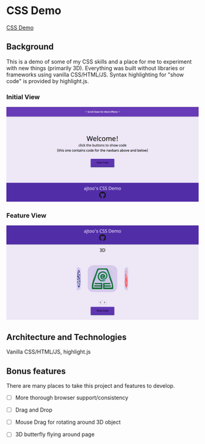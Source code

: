 # CSS Demo
[CSS Demo](https://ajtoo.github.io/CSS-Demo/)
## Background

This is a demo of some of my CSS skills and a place for me to experiment with new things (primarily 3D). Everything was built without libraries or frameworks using vanilla CSS/HTML/JS. Syntax highlighting for "show code" is provided by highlight.js.

### Initial View
![](./images/landing.png)

### Feature View
![](./images/feature.png)

## Architecture and Technologies

Vanilla CSS/HTML/JS, highlight.js

## Bonus features

There are many places to take this project and features to develop. 

- [ ] More thorough browser support/consistency
- [ ] Drag and Drop
- [ ] Mouse Drag for rotating around 3D object
- [ ] 3D butterfly flying around page

